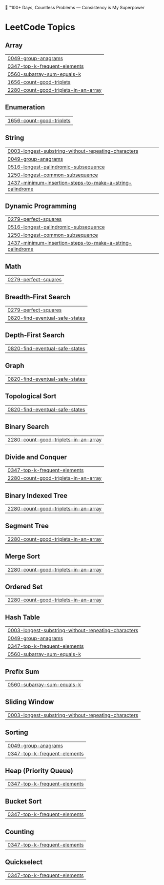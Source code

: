 🚀 "100+ Days, Countless Problems — Consistency is My Superpower

<!---LeetCode Topics Start-->
# LeetCode Topics
## Array
|  |
| ------- |
| [0049-group-anagrams](https://github.com/musk1444/leetcode_codes/tree/master/0049-group-anagrams) |
| [0347-top-k-frequent-elements](https://github.com/musk1444/leetcode_codes/tree/master/0347-top-k-frequent-elements) |
| [0560-subarray-sum-equals-k](https://github.com/musk1444/leetcode_codes/tree/master/0560-subarray-sum-equals-k) |
| [1656-count-good-triplets](https://github.com/musk1444/leetcode_codes/tree/master/1656-count-good-triplets) |
| [2280-count-good-triplets-in-an-array](https://github.com/musk1444/leetcode_codes/tree/master/2280-count-good-triplets-in-an-array) |
## Enumeration
|  |
| ------- |
| [1656-count-good-triplets](https://github.com/musk1444/leetcode_codes/tree/master/1656-count-good-triplets) |
## String
|  |
| ------- |
| [0003-longest-substring-without-repeating-characters](https://github.com/musk1444/leetcode_codes/tree/master/0003-longest-substring-without-repeating-characters) |
| [0049-group-anagrams](https://github.com/musk1444/leetcode_codes/tree/master/0049-group-anagrams) |
| [0516-longest-palindromic-subsequence](https://github.com/musk1444/leetcode_codes/tree/master/0516-longest-palindromic-subsequence) |
| [1250-longest-common-subsequence](https://github.com/musk1444/leetcode_codes/tree/master/1250-longest-common-subsequence) |
| [1437-minimum-insertion-steps-to-make-a-string-palindrome](https://github.com/musk1444/leetcode_codes/tree/master/1437-minimum-insertion-steps-to-make-a-string-palindrome) |
## Dynamic Programming
|  |
| ------- |
| [0279-perfect-squares](https://github.com/musk1444/leetcode_codes/tree/master/0279-perfect-squares) |
| [0516-longest-palindromic-subsequence](https://github.com/musk1444/leetcode_codes/tree/master/0516-longest-palindromic-subsequence) |
| [1250-longest-common-subsequence](https://github.com/musk1444/leetcode_codes/tree/master/1250-longest-common-subsequence) |
| [1437-minimum-insertion-steps-to-make-a-string-palindrome](https://github.com/musk1444/leetcode_codes/tree/master/1437-minimum-insertion-steps-to-make-a-string-palindrome) |
## Math
|  |
| ------- |
| [0279-perfect-squares](https://github.com/musk1444/leetcode_codes/tree/master/0279-perfect-squares) |
## Breadth-First Search
|  |
| ------- |
| [0279-perfect-squares](https://github.com/musk1444/leetcode_codes/tree/master/0279-perfect-squares) |
| [0820-find-eventual-safe-states](https://github.com/musk1444/leetcode_codes/tree/master/0820-find-eventual-safe-states) |
## Depth-First Search
|  |
| ------- |
| [0820-find-eventual-safe-states](https://github.com/musk1444/leetcode_codes/tree/master/0820-find-eventual-safe-states) |
## Graph
|  |
| ------- |
| [0820-find-eventual-safe-states](https://github.com/musk1444/leetcode_codes/tree/master/0820-find-eventual-safe-states) |
## Topological Sort
|  |
| ------- |
| [0820-find-eventual-safe-states](https://github.com/musk1444/leetcode_codes/tree/master/0820-find-eventual-safe-states) |
## Binary Search
|  |
| ------- |
| [2280-count-good-triplets-in-an-array](https://github.com/musk1444/leetcode_codes/tree/master/2280-count-good-triplets-in-an-array) |
## Divide and Conquer
|  |
| ------- |
| [0347-top-k-frequent-elements](https://github.com/musk1444/leetcode_codes/tree/master/0347-top-k-frequent-elements) |
| [2280-count-good-triplets-in-an-array](https://github.com/musk1444/leetcode_codes/tree/master/2280-count-good-triplets-in-an-array) |
## Binary Indexed Tree
|  |
| ------- |
| [2280-count-good-triplets-in-an-array](https://github.com/musk1444/leetcode_codes/tree/master/2280-count-good-triplets-in-an-array) |
## Segment Tree
|  |
| ------- |
| [2280-count-good-triplets-in-an-array](https://github.com/musk1444/leetcode_codes/tree/master/2280-count-good-triplets-in-an-array) |
## Merge Sort
|  |
| ------- |
| [2280-count-good-triplets-in-an-array](https://github.com/musk1444/leetcode_codes/tree/master/2280-count-good-triplets-in-an-array) |
## Ordered Set
|  |
| ------- |
| [2280-count-good-triplets-in-an-array](https://github.com/musk1444/leetcode_codes/tree/master/2280-count-good-triplets-in-an-array) |
## Hash Table
|  |
| ------- |
| [0003-longest-substring-without-repeating-characters](https://github.com/musk1444/leetcode_codes/tree/master/0003-longest-substring-without-repeating-characters) |
| [0049-group-anagrams](https://github.com/musk1444/leetcode_codes/tree/master/0049-group-anagrams) |
| [0347-top-k-frequent-elements](https://github.com/musk1444/leetcode_codes/tree/master/0347-top-k-frequent-elements) |
| [0560-subarray-sum-equals-k](https://github.com/musk1444/leetcode_codes/tree/master/0560-subarray-sum-equals-k) |
## Prefix Sum
|  |
| ------- |
| [0560-subarray-sum-equals-k](https://github.com/musk1444/leetcode_codes/tree/master/0560-subarray-sum-equals-k) |
## Sliding Window
|  |
| ------- |
| [0003-longest-substring-without-repeating-characters](https://github.com/musk1444/leetcode_codes/tree/master/0003-longest-substring-without-repeating-characters) |
## Sorting
|  |
| ------- |
| [0049-group-anagrams](https://github.com/musk1444/leetcode_codes/tree/master/0049-group-anagrams) |
| [0347-top-k-frequent-elements](https://github.com/musk1444/leetcode_codes/tree/master/0347-top-k-frequent-elements) |
## Heap (Priority Queue)
|  |
| ------- |
| [0347-top-k-frequent-elements](https://github.com/musk1444/leetcode_codes/tree/master/0347-top-k-frequent-elements) |
## Bucket Sort
|  |
| ------- |
| [0347-top-k-frequent-elements](https://github.com/musk1444/leetcode_codes/tree/master/0347-top-k-frequent-elements) |
## Counting
|  |
| ------- |
| [0347-top-k-frequent-elements](https://github.com/musk1444/leetcode_codes/tree/master/0347-top-k-frequent-elements) |
## Quickselect
|  |
| ------- |
| [0347-top-k-frequent-elements](https://github.com/musk1444/leetcode_codes/tree/master/0347-top-k-frequent-elements) |
<!---LeetCode Topics End-->
